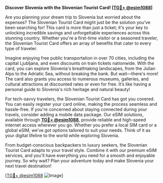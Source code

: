 **Discover Slovenia with the Slovenian Tourist Card! [[TG💪+ @esim1088](https://t.me/s/esim1088)]**

Are you planning your dream trip to Slovenia but worried about the expenses? The Slovenian Tourist Card might just be the solution you've been searching for! This card is more than just a ticket; it's your key to unlocking incredible savings and unforgettable experiences across this stunning country. Whether you're a first-time visitor or a seasoned traveler, the Slovenian Tourist Card offers an array of benefits that cater to every type of traveler.

Imagine enjoying free public transportation in over 70 cities, including the capital Ljubljana, and even discounts on train tickets nationwide. With the card, you can explore Slovenia's breathtaking landscapes, from the Julian Alps to the Adriatic Sea, without breaking the bank. But wait—there's more! The card also grants you access to numerous museums, galleries, and cultural attractions at discounted rates or even for free. It’s like having a personal guide to Slovenia's rich heritage and natural beauty!

For tech-savvy travelers, the Slovenian Tourist Card has got you covered. You can easily register your card online, making the process seamless and hassle-free. If you're concerned about staying connected during your travels, consider adding a mobile data package. Our eSIM solutions, available through **[TG💪+ @esim1088](https://t.me/s/esim1088)**, provide reliable and high-speed internet access wherever you go. Whether you prefer a local SIM card or a global eSIM, we’ve got options tailored to suit your needs. Think of it as your digital lifeline to the world while exploring Slovenia.

From budget-conscious backpackers to luxury seekers, the Slovenian Tourist Card adapts to your travel style. Combine it with our premium eSIM services, and you'll have everything you need for a smooth and enjoyable journey. So why wait? Plan your adventure today and make Slovenia your next travel destination!

[[TG💪+ @esim1088](https://t.me/s/esim1088) ![Image](https://i.postimg.cc/Y0z9fWf4/image.png)]
